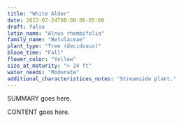 ```yaml
---
title: "White Alder"
date: 2022-07-24T00:00:00-05:00
draft: false
latin_name: "Alnus rhombifolia"
family_name: "Betulaceae"
plant_type: "Tree (deciduous)"
bloom_time: "Fall"
flower_color: "Yellow"
size_at_maturity: "> 24 ft"
water_needs: "Moderate"
additional_characteristices_notes: "Streamside plant."
---
```


SUMMARY goes here.

<!--more-->

CONTENT goes here.
